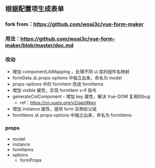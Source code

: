 ## 根据配置项生成表单

### fork from：https://github.com/woai3c/vue-form-maker

### 用法：https://github.com/woai3c/vue-form-maker/blob/master/doc.md

### 改动
- 增加 componentLibMapping ，处理不同 ui 库的组件名映射
- formData 从 props-options 中独立出来，命名为 model
- props-options 中的 formItem 改成 formItems
- 增加 visible 属性，实现 formItem v-if 指令
- generateColComponent - 增加 key 属性，解决 Vue-DOM 复用的bug
  - ref：https://cn.vuejs.org/v2/api/#key
- 增加 instance 属性，提供 form 实例给父级
- formItems 从 props-options 中独立出来，命名为 formItems

### props
- model
- instance
- formItems
- options
  - formProps
